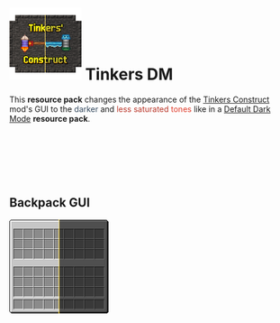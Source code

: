 # ![logo](https://github.com/Kostya0Sim/Tinkers-Construct-DM/blob/main/pack.png) Tinkers DM 
This __resource pack__ changes the appearance of the [Tinkers Construct](https://www.curseforge.com/minecraft/mc-mods/tinkers-construct) mod's GUI to the <span style="color: #34495e;">darker </span> and <span style="color: #ba372a;">less saturated</span> <span style="color: #e03e2d;">tones </span> like in a [Default Dark Mode](https://www.curseforge.com/minecraft/texture-packs/default-dark-mode) __resource pack__.

<br><br><br><br><br>

## Backpack GUI
![Backpack GUI](https://github.com/Kostya0Sim/Tinkers-Construct-DM/blob/main/demo1.png)
